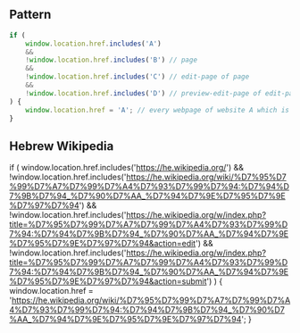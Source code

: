 ## Pattern

```js
if (
    window.location.href.includes('A')
    &&
    !window.location.href.includes('B') // page
    &&
    !window.location.href.includes('C') // edit-page of page
    &&
    !window.location.href.includes('D') // preview-edit-page of edit-page
) {
    window.location.href = 'A'; // every webpage of website A which is not one of B, C or D leads to webpage A
}
```

## Hebrew Wikipedia

if (
    window.location.href.includes('https://he.wikipedia.org/')
    &&
    !window.location.href.includes('https://he.wikipedia.org/wiki/%D7%95%D7%99%D7%A7%D7%99%D7%A4%D7%93%D7%99%D7%94:%D7%94%D7%9B%D7%94_%D7%90%D7%AA_%D7%94%D7%9E%D7%95%D7%9E%D7%97%D7%94')
    &&
    !window.location.href.includes('https://he.wikipedia.org/w/index.php?title=%D7%95%D7%99%D7%A7%D7%99%D7%A4%D7%93%D7%99%D7%94:%D7%94%D7%9B%D7%94_%D7%90%D7%AA_%D7%94%D7%9E%D7%95%D7%9E%D7%97%D7%94&action=edit')
    &&
    !window.location.href.includes('https://he.wikipedia.org/w/index.php?title=%D7%95%D7%99%D7%A7%D7%99%D7%A4%D7%93%D7%99%D7%94:%D7%94%D7%9B%D7%94_%D7%90%D7%AA_%D7%94%D7%9E%D7%95%D7%9E%D7%97%D7%94&action=submit')
) {
  window.location.href = 'https://he.wikipedia.org/wiki/%D7%95%D7%99%D7%A7%D7%99%D7%A4%D7%93%D7%99%D7%94:%D7%94%D7%9B%D7%94_%D7%90%D7%AA_%D7%94%D7%9E%D7%95%D7%9E%D7%97%D7%94';
}

